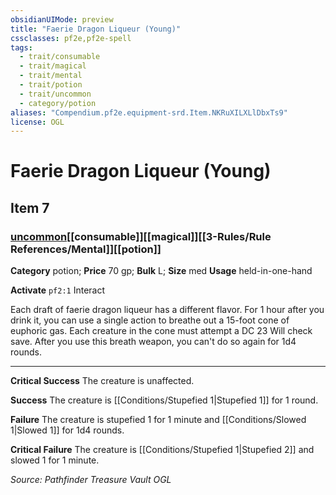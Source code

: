 ```yaml
---
obsidianUIMode: preview
title: "Faerie Dragon Liqueur (Young)"
cssclasses: pf2e,pf2e-spell
tags:
  - trait/consumable
  - trait/magical
  - trait/mental
  - trait/potion
  - trait/uncommon
  - category/potion
aliases: "Compendium.pf2e.equipment-srd.Item.NKRuXILXLlDbxTs9"
license: OGL
---
```

# Faerie Dragon Liqueur (Young)
## Item 7
### [uncommon](uncommon "Uncommon Rarity Trait")[[consumable]][[magical]][[3-Rules/Rule References/Mental]][[potion]]

**Category** potion; 
**Price** 70 gp; 
**Bulk** L; **Size** med
**Usage** held-in-one-hand

**Activate** `pf2:1` Interact

Each draft of faerie dragon liqueur has a different flavor. For 1 hour after you drink it, you can use a single action to breathe out a 15-foot cone of euphoric gas. Each creature in the cone must attempt a DC 23 Will check save. After you use this breath weapon, you can't do so again for 1d4 rounds.

* * *

**Critical Success** The creature is unaffected.

**Success** The creature is [[Conditions/Stupefied 1|Stupefied 1]] for 1 round.

**Failure** The creature is stupefied 1 for 1 minute and [[Conditions/Slowed 1|Slowed 1]] for 1d4 rounds.

**Critical Failure** The creature is [[Conditions/Stupefied 1|Stupefied 2]] and slowed 1 for 1 minute.

*Source: Pathfinder Treasure Vault*
*OGL*